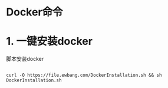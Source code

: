 # Docker命令

# 1. 一键安装docker

脚本安装docker

```

curl -O https://file.ewbang.com/DockerInstallation.sh && sh DockerInstallation.sh

```

